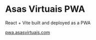 # Asas Virtuais PWA

React + Vite built and deployed as a PWA 

[pwa.asasvirtuais.com](https://pwa.asasvirtuais.com)
